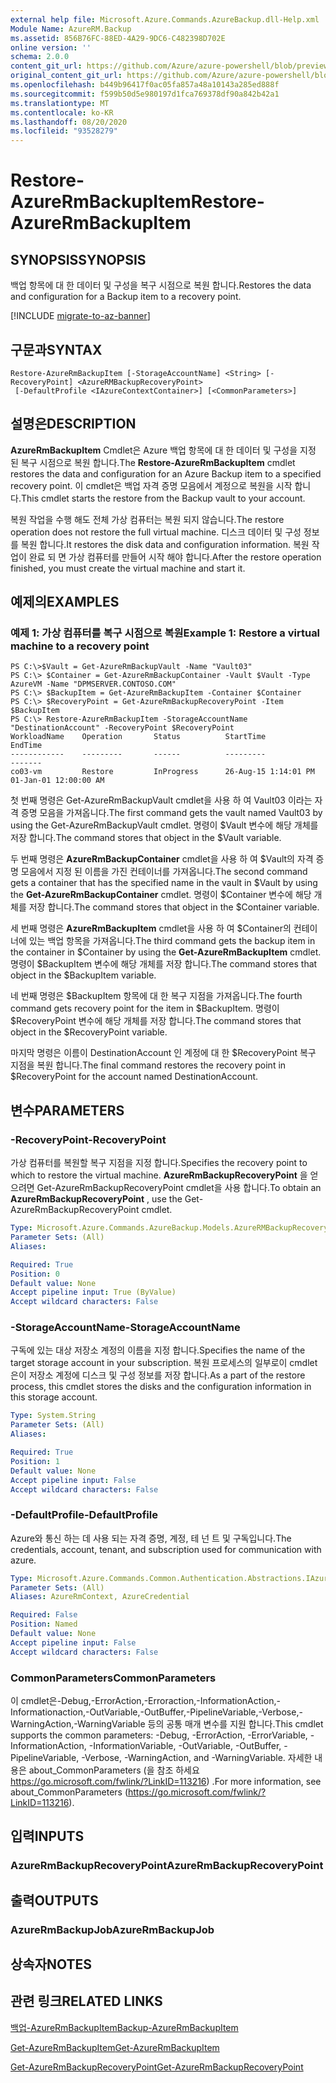 ```yaml
---
external help file: Microsoft.Azure.Commands.AzureBackup.dll-Help.xml
Module Name: AzureRM.Backup
ms.assetid: 856B76FC-88ED-4A29-9DC6-C482398D702E
online version: ''
schema: 2.0.0
content_git_url: https://github.com/Azure/azure-powershell/blob/preview/src/ResourceManager/AzureBackup/Commands.AzureBackup/help/Restore-AzureRmBackupItem.md
original_content_git_url: https://github.com/Azure/azure-powershell/blob/preview/src/ResourceManager/AzureBackup/Commands.AzureBackup/help/Restore-AzureRmBackupItem.md
ms.openlocfilehash: b449b96417f0ac05fa857a48a10143a285ed888f
ms.sourcegitcommit: f599b50d5e980197d1fca769378df90a842b42a1
ms.translationtype: MT
ms.contentlocale: ko-KR
ms.lasthandoff: 08/20/2020
ms.locfileid: "93528279"
---
```

# <span data-ttu-id="d1b90-101">Restore-AzureRmBackupItem</span><span class="sxs-lookup"><span data-stu-id="d1b90-101">Restore-AzureRmBackupItem</span></span>

## <span data-ttu-id="d1b90-102">SYNOPSIS</span><span class="sxs-lookup"><span data-stu-id="d1b90-102">SYNOPSIS</span></span>
<span data-ttu-id="d1b90-103">백업 항목에 대 한 데이터 및 구성을 복구 시점으로 복원 합니다.</span><span class="sxs-lookup"><span data-stu-id="d1b90-103">Restores the data and configuration for a Backup item to a recovery point.</span></span>

[!INCLUDE [migrate-to-az-banner](../../includes/migrate-to-az-banner.md)]

## <span data-ttu-id="d1b90-104">구문과</span><span class="sxs-lookup"><span data-stu-id="d1b90-104">SYNTAX</span></span>

```
Restore-AzureRmBackupItem [-StorageAccountName] <String> [-RecoveryPoint] <AzureRMBackupRecoveryPoint>
 [-DefaultProfile <IAzureContextContainer>] [<CommonParameters>]
```

## <span data-ttu-id="d1b90-105">설명은</span><span class="sxs-lookup"><span data-stu-id="d1b90-105">DESCRIPTION</span></span>
<span data-ttu-id="d1b90-106">**AzureRmBackupItem** Cmdlet은 Azure 백업 항목에 대 한 데이터 및 구성을 지정 된 복구 시점으로 복원 합니다.</span><span class="sxs-lookup"><span data-stu-id="d1b90-106">The **Restore-AzureRmBackupItem** cmdlet restores the data and configuration for an Azure Backup item to a specified recovery point.</span></span>
<span data-ttu-id="d1b90-107">이 cmdlet은 백업 자격 증명 모음에서 계정으로 복원을 시작 합니다.</span><span class="sxs-lookup"><span data-stu-id="d1b90-107">This cmdlet starts the restore from the Backup vault to your account.</span></span>

<span data-ttu-id="d1b90-108">복원 작업을 수행 해도 전체 가상 컴퓨터는 복원 되지 않습니다.</span><span class="sxs-lookup"><span data-stu-id="d1b90-108">The restore operation does not restore the full virtual machine.</span></span>
<span data-ttu-id="d1b90-109">디스크 데이터 및 구성 정보를 복원 합니다.</span><span class="sxs-lookup"><span data-stu-id="d1b90-109">It restores the disk data and configuration information.</span></span>
<span data-ttu-id="d1b90-110">복원 작업이 완료 되 면 가상 컴퓨터를 만들어 시작 해야 합니다.</span><span class="sxs-lookup"><span data-stu-id="d1b90-110">After the restore operation finished, you must create the virtual machine and start it.</span></span>

## <span data-ttu-id="d1b90-111">예제의</span><span class="sxs-lookup"><span data-stu-id="d1b90-111">EXAMPLES</span></span>

### <span data-ttu-id="d1b90-112">예제 1: 가상 컴퓨터를 복구 시점으로 복원</span><span class="sxs-lookup"><span data-stu-id="d1b90-112">Example 1: Restore a virtual machine to a recovery point</span></span>
```
PS C:\>$Vault = Get-AzureRmBackupVault -Name "Vault03"
PS C:\> $Container = Get-AzureRmBackupContainer -Vault $Vault -Type AzureVM -Name "DPMSERVER.CONTOSO.COM"
PS C:\> $BackupItem = Get-AzureRmBackupItem -Container $Container
PS C:\> $RecoveryPoint = Get-AzureRmBackupRecoveryPoint -Item $BackupItem 
PS C:\> Restore-AzureRmBackupItem -StorageAccountName "DestinationAccount" -RecoveryPoint $RecoveryPoint 
WorkloadName    Operation       Status          StartTime              EndTime
------------    ---------       ------          ---------              -------
co03-vm         Restore         InProgress      26-Aug-15 1:14:01 PM   01-Jan-01 12:00:00 AM
```

<span data-ttu-id="d1b90-113">첫 번째 명령은 Get-AzureRmBackupVault cmdlet을 사용 하 여 Vault03 이라는 자격 증명 모음을 가져옵니다.</span><span class="sxs-lookup"><span data-stu-id="d1b90-113">The first command gets the vault named Vault03 by using the Get-AzureRmBackupVault cmdlet.</span></span>
<span data-ttu-id="d1b90-114">명령이 $Vault 변수에 해당 개체를 저장 합니다.</span><span class="sxs-lookup"><span data-stu-id="d1b90-114">The command stores that object in the $Vault variable.</span></span>

<span data-ttu-id="d1b90-115">두 번째 명령은 **AzureRmBackupContainer** cmdlet을 사용 하 여 $Vault의 자격 증명 모음에서 지정 된 이름을 가진 컨테이너를 가져옵니다.</span><span class="sxs-lookup"><span data-stu-id="d1b90-115">The second command gets a container that has the specified name in the vault in $Vault by using the **Get-AzureRmBackupContainer** cmdlet.</span></span>
<span data-ttu-id="d1b90-116">명령이 $Container 변수에 해당 개체를 저장 합니다.</span><span class="sxs-lookup"><span data-stu-id="d1b90-116">The command stores that object in the $Container variable.</span></span>

<span data-ttu-id="d1b90-117">세 번째 명령은 **AzureRmBackupItem** cmdlet을 사용 하 여 $Container의 컨테이너에 있는 백업 항목을 가져옵니다.</span><span class="sxs-lookup"><span data-stu-id="d1b90-117">The third command gets the backup item in the container in $Container by using the **Get-AzureRmBackupItem** cmdlet.</span></span>
<span data-ttu-id="d1b90-118">명령이 $BackupItem 변수에 해당 개체를 저장 합니다.</span><span class="sxs-lookup"><span data-stu-id="d1b90-118">The command stores that object in the $BackupItem variable.</span></span>

<span data-ttu-id="d1b90-119">네 번째 명령은 $BackupItem 항목에 대 한 복구 지점을 가져옵니다.</span><span class="sxs-lookup"><span data-stu-id="d1b90-119">The fourth command gets recovery point for the item in $BackupItem.</span></span>
<span data-ttu-id="d1b90-120">명령이 $RecoveryPoint 변수에 해당 개체를 저장 합니다.</span><span class="sxs-lookup"><span data-stu-id="d1b90-120">The command stores that object in the $RecoveryPoint variable.</span></span>

<span data-ttu-id="d1b90-121">마지막 명령은 이름이 DestinationAccount 인 계정에 대 한 $RecoveryPoint 복구 지점을 복원 합니다.</span><span class="sxs-lookup"><span data-stu-id="d1b90-121">The final command restores the recovery point in $RecoveryPoint for the account named DestinationAccount.</span></span>

## <span data-ttu-id="d1b90-122">변수</span><span class="sxs-lookup"><span data-stu-id="d1b90-122">PARAMETERS</span></span>

### <span data-ttu-id="d1b90-123">-RecoveryPoint</span><span class="sxs-lookup"><span data-stu-id="d1b90-123">-RecoveryPoint</span></span>
<span data-ttu-id="d1b90-124">가상 컴퓨터를 복원할 복구 지점을 지정 합니다.</span><span class="sxs-lookup"><span data-stu-id="d1b90-124">Specifies the recovery point to which to restore the virtual machine.</span></span>
<span data-ttu-id="d1b90-125">**AzureRmBackupRecoveryPoint** 을 얻으려면 Get-AzureRmBackupRecoveryPoint cmdlet을 사용 합니다.</span><span class="sxs-lookup"><span data-stu-id="d1b90-125">To obtain an **AzureRmBackupRecoveryPoint** , use the Get-AzureRmBackupRecoveryPoint cmdlet.</span></span>

```yaml
Type: Microsoft.Azure.Commands.AzureBackup.Models.AzureRMBackupRecoveryPoint
Parameter Sets: (All)
Aliases: 

Required: True
Position: 0
Default value: None
Accept pipeline input: True (ByValue)
Accept wildcard characters: False
```

### <span data-ttu-id="d1b90-126">-StorageAccountName</span><span class="sxs-lookup"><span data-stu-id="d1b90-126">-StorageAccountName</span></span>
<span data-ttu-id="d1b90-127">구독에 있는 대상 저장소 계정의 이름을 지정 합니다.</span><span class="sxs-lookup"><span data-stu-id="d1b90-127">Specifies the name of the target storage account in your subscription.</span></span>
<span data-ttu-id="d1b90-128">복원 프로세스의 일부로이 cmdlet은이 저장소 계정에 디스크 및 구성 정보를 저장 합니다.</span><span class="sxs-lookup"><span data-stu-id="d1b90-128">As a part of the restore process, this cmdlet stores the disks and the configuration information in this storage account.</span></span>

```yaml
Type: System.String
Parameter Sets: (All)
Aliases: 

Required: True
Position: 1
Default value: None
Accept pipeline input: False
Accept wildcard characters: False
```

### <span data-ttu-id="d1b90-129">-DefaultProfile</span><span class="sxs-lookup"><span data-stu-id="d1b90-129">-DefaultProfile</span></span>
<span data-ttu-id="d1b90-130">Azure와 통신 하는 데 사용 되는 자격 증명, 계정, 테 넌 트 및 구독입니다.</span><span class="sxs-lookup"><span data-stu-id="d1b90-130">The credentials, account, tenant, and subscription used for communication with azure.</span></span>

```yaml
Type: Microsoft.Azure.Commands.Common.Authentication.Abstractions.IAzureContextContainer
Parameter Sets: (All)
Aliases: AzureRmContext, AzureCredential

Required: False
Position: Named
Default value: None
Accept pipeline input: False
Accept wildcard characters: False
```

### <span data-ttu-id="d1b90-131">CommonParameters</span><span class="sxs-lookup"><span data-stu-id="d1b90-131">CommonParameters</span></span>
<span data-ttu-id="d1b90-132">이 cmdlet은-Debug,-ErrorAction,-Erroraction,-InformationAction,-Informationaction,-OutVariable,-OutBuffer,-PipelineVariable,-Verbose,-WarningAction,-WarningVariable 등의 공통 매개 변수를 지원 합니다.</span><span class="sxs-lookup"><span data-stu-id="d1b90-132">This cmdlet supports the common parameters: -Debug, -ErrorAction, -ErrorVariable, -InformationAction, -InformationVariable, -OutVariable, -OutBuffer, -PipelineVariable, -Verbose, -WarningAction, and -WarningVariable.</span></span> <span data-ttu-id="d1b90-133">자세한 내용은 about_CommonParameters (을 참조 하세요 https://go.microsoft.com/fwlink/?LinkID=113216) .</span><span class="sxs-lookup"><span data-stu-id="d1b90-133">For more information, see about_CommonParameters (https://go.microsoft.com/fwlink/?LinkID=113216).</span></span>

## <span data-ttu-id="d1b90-134">입력</span><span class="sxs-lookup"><span data-stu-id="d1b90-134">INPUTS</span></span>

### <span data-ttu-id="d1b90-135">AzureRmBackupRecoveryPoint</span><span class="sxs-lookup"><span data-stu-id="d1b90-135">AzureRmBackupRecoveryPoint</span></span>

## <span data-ttu-id="d1b90-136">출력</span><span class="sxs-lookup"><span data-stu-id="d1b90-136">OUTPUTS</span></span>

### <span data-ttu-id="d1b90-137">AzureRmBackupJob</span><span class="sxs-lookup"><span data-stu-id="d1b90-137">AzureRmBackupJob</span></span>

## <span data-ttu-id="d1b90-138">상속자</span><span class="sxs-lookup"><span data-stu-id="d1b90-138">NOTES</span></span>

## <span data-ttu-id="d1b90-139">관련 링크</span><span class="sxs-lookup"><span data-stu-id="d1b90-139">RELATED LINKS</span></span>

[<span data-ttu-id="d1b90-140">백업-AzureRmBackupItem</span><span class="sxs-lookup"><span data-stu-id="d1b90-140">Backup-AzureRmBackupItem</span></span>](./Backup-AzureRmBackupItem.md)

[<span data-ttu-id="d1b90-141">Get-AzureRmBackupItem</span><span class="sxs-lookup"><span data-stu-id="d1b90-141">Get-AzureRmBackupItem</span></span>](./Get-AzureRmBackupItem.md)

[<span data-ttu-id="d1b90-142">Get-AzureRmBackupRecoveryPoint</span><span class="sxs-lookup"><span data-stu-id="d1b90-142">Get-AzureRmBackupRecoveryPoint</span></span>](./Get-AzureRmBackupRecoveryPoint.md)


